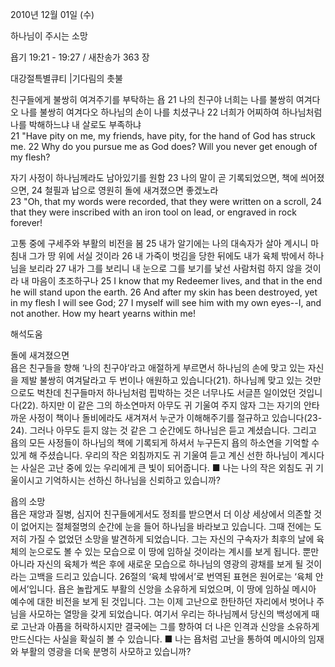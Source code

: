 2010년 12월 01일 (수)

하나님이 주시는 소망



욥기 19:21 - 19:27 / 새찬송가 363 장


대강절특별큐티 |기다림의 촛불

친구들에게 불쌍히 여겨주기를 부탁하는 욥
21 나의 친구야 너희는 나를 불쌍히 여겨다오 나를 불쌍히 여겨다오 하나님의 손이 나를 치셨구나 22 너희가 어찌하여 하나님처럼 나를 박해하느냐 내 살로도 부족하냐   
21 "Have pity on me, my friends, have pity, for the hand of God has struck me. 22 Why do you pursue me as God does? Will you never get enough of my flesh? 

자기 사정이 하나님께라도 남아있기를 원함
23 나의 말이 곧 기록되었으면, 책에 씌어졌으면, 24 철필과 납으로 영원히 돌에 새겨졌으면 좋겠노라  
23 "Oh, that my words were recorded, that they were written on a scroll, 24 that they were inscribed with an iron tool on lead, or engraved in rock forever! 

고통 중에 구세주와 부활의 비전을 봄
25 내가 알기에는 나의 대속자가 살아 계시니 마침내 그가 땅 위에 서실 것이라 26 내 가죽이 벗김을 당한 뒤에도 내가 육체 밖에서 하나님을 보리라 27 내가 그를 보리니 내 눈으로 그를 보기를 낯선 사람처럼 하지 않을 것이라 내 마음이 초조하구나 
25 I know that my Redeemer lives, and that in the end he will stand upon the earth. 26 And after my skin has been destroyed, yet in my flesh I will see God; 27 I myself will see him with my own eyes--I, and not another. How my heart yearns within me!

해석도움





돌에 새겨졌으면  
욥은 친구들을 향해 ‘나의 친구야’라고 애절하게 부르면서 하나님의 손에 맞고 있는 자신을 제발 불쌍히 여겨달라고 두 번이나 애원하고 있습니다(21). 하나님께 맞고 있는 것만으로도 벅찬데 친구들마저 하나님처럼 핍박하는 것은 너무나도 서글픈 일이었던 것입니다(22). 하지만 이 같은 그의 하소연마저 아무도 귀 기울여 주지 않자 그는 자기의 안타까운 사정이 책이나 돌비에라도 새겨져서 누군가 이해해주기를 절규하고 있습니다(23-24). 그러나 아무도 듣지 않는 것 같은 그 순간에도 하나님은 듣고 계셨습니다. 그리고 욥의 모든 사정들이 하나님의 책에 기록되게 하셔서 누구든지 욥의 하소연을 기억할 수 있게 해 주셨습니다. 우리의 작은 외침까지도 귀 기울여 듣고 계신 선한 하나님이 계시다는 사실은 고난 중에 있는 우리에게 큰 빛이 되어줍니다.
■ 나는 나의 작은 외침도 귀 기울이시고 기억하시는 선하신 하나님을 신뢰하고 있습니까? 

욥의 소망  
욥은 재앙과 질병, 심지어 친구들에게서도 정죄를 받으면서 더 이상 세상에서 의존할 것이 없어지는 절체절명의 순간에 눈을 들어 하나님을 바라보고 있습니다. 그때 전에는 도저히 가질 수 없었던 소망을 발견하게 되었습니다. 그는 자신의 구속자가 최후의 날에 육체의 눈으로도 볼 수 있는 모습으로 이 땅에 임하실 것이라는 계시를 보게 됩니다. 뿐만 아니라 자신의 육체가 썩은 후에 새로운 모습으로 하나님의 영광의 광채를 보게 될 것이라는 고백을 드리고 있습니다. 26절의 ‘육체 밖에서’로 번역된 표현은 원어로는 ‘육체 안에서’입니다. 욥은 놀랍게도 부활의 신앙을 소유하게 되었으며, 이 땅에 임하실 메시아 예수에 대한 비전을 보게 된 것입니다. 그는 이제 고난으로 한탄하던 자리에서  벗어나 주님을 사모하는 열망을 갖게 되었습니다. 여기서 우리는 하나님께서 당신의 백성에게 때로 고난과 아픔을 허락하시지만 결국에는 그를 향하여 더 나은 인격과 신앙을 소유하게 만드신다는 사실을 확실히 볼 수 있습니다.
■ 나는 욥처럼 고난을 통하여 메시아의 임재와 부활의 영광을 더욱 분명히 사모하고 있습니까?